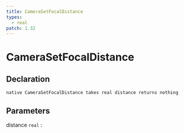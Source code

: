 ```yaml
---
title: CameraSetFocalDistance
types:
  - real
patch: 1.32
---
```


# CameraSetFocalDistance

## Declaration

```jass
native CameraSetFocalDistance takes real distance returns nothing
```

## Parameters
distance `real`
: 
